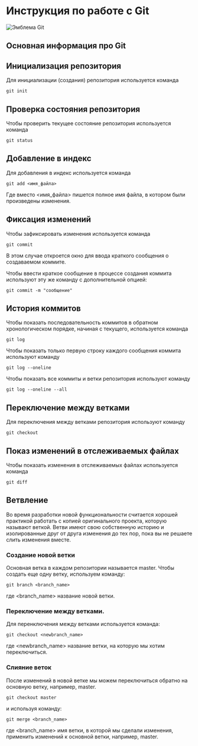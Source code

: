 # **Инструкция по работе с Git**

![Эмблема Git](git.jpg)

## Основная информация про Git

## Инициализация репозитория

Для инициализации (создания) репозитория используется команда

    git init

## Проверка состояния репозитория

Чтобы проверить текущее состояние репозитория используется команда

    git status  

## Добавление в индекс

Для добавления в индекс используется команда

    git add <имя_файла>

Где вместо <имя_файла> пишется полное имя файла, в котором были произведены изменения.

## Фиксация изменений

Чтобы зафиксировать изменения используется команда

    git commit

В этом случае откроется окно для ввода краткого сообщения о создаваемом коммите.

Чтобы ввести краткое сообщение в процессе создания коммита используют эту же команду с дополнительной опцией:

    git commit -m "сообщение"

## История коммитов

Чтобы показать последовательность коммитов в обратном хронологическом порядке, начиная с текущего, используется команда

    git log

Чтобы показать только первую строку каждого сообщения коммита используют команду

    git log --oneline

Чтобы показать все коммиты и ветки репозитория используют команду

    git log --oneline --all

## Переключение между ветками

Для переключения между ветками репозитория используют команду

    git checkout

## Показ изменений в отслеживаемых файлах

Чтобы показать изменения в отслеживаемых файлах используется команда

    git diff

## Ветвление

Во время разработки новой функциональности считается хорошей практикой работать с копией оригинального проекта, которую называют веткой. Ветви имеют свою собственную историю и изолированные друг от друга изменения до тех пор, пока вы не решаете слить изменения вместе.

### Создание новой ветки

Основная ветка в каждом репозитории называется master. Чтобы создать еще одну ветку, используем команду:

    git branch <branch_name>

где <branch_name> название новой ветки.

### Переключение между ветками.

Для перенключения между ветками используется команда:

    git checkout <newbranch_name>

где <newbranch_name> название ветки, на которую мы хотим переключиться.

### Слияние веток

После изменений в новой ветке мы можем переключиться обратно на основную ветку, например, master.

    git checkout master

и используя команду:

    git merge <branch_name>

где <branch_name> имя ветки, в которой мы сделали изменения, применить изменений к основной ветки, например, master.







